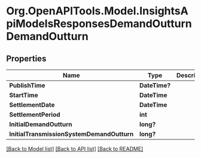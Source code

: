 # Org.OpenAPITools.Model.InsightsApiModelsResponsesDemandOutturnDemandOutturn

## Properties

Name | Type | Description | Notes
------------ | ------------- | ------------- | -------------
**PublishTime** | **DateTime?** |  | [optional] 
**StartTime** | **DateTime** |  | [optional] 
**SettlementDate** | **DateTime** |  | [optional] 
**SettlementPeriod** | **int** |  | [optional] 
**InitialDemandOutturn** | **long?** |  | [optional] 
**InitialTransmissionSystemDemandOutturn** | **long?** |  | [optional] 

[[Back to Model list]](../README.md#documentation-for-models) [[Back to API list]](../README.md#documentation-for-api-endpoints) [[Back to README]](../README.md)

